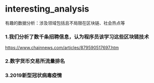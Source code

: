 # interesting_analysis

有趣的数据分析：涉及领域包括且不局限在区块链、社会热点等

### 1.我们分析了数千条招聘信息，认为程序员该学习这些区块链技术
https://www.chainnews.com/articles/879590517697.htm

### 2.数字货币交易所流量排名

### 3.2019新型冠状病毒疫情



